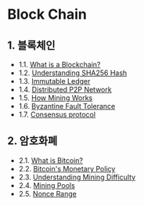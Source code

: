 # Block Chain

## 1. 블록체인

- 1.1. [What is a Blockchain?](https://github.com/gimhanul/screwbar/blob/main/Blockchain/블록체인/WhatisaBlockchain.md)
- 1.2. [Understanding SHA256 Hash](https://github.com/gimhanul/screwbar/blob/main/Blockchain/블록체인/UnderstandingSHA256Hash.md)
- 1.3. [Immutable Ledger](https://github.com/gimhanul/screwbar/blob/main/Blockchain/블록체인/ImmutableLedger.md)
- 1.4. [Distributed P2P Network](https://github.com/gimhanul/screwbar/blob/main/Blockchain/블록체인/DistributedP2PNetwork.md)
- 1.5. [How Mining Works](https://github.com/gimhanul/screwbar/blob/main/Blockchain/블록체인/HowMiningWorks.md)
- 1.6. [Byzantine Fault Tolerance](https://github.com/gimhanul/screwbar/blob/main/Blockchain/블록체인/ByzantineFaultTolerance.md)
- 1.7. [Consensus protocol](https://github.com/gimhanul/screwbar/blob/main/Blockchain/블록체인/ConsensusProtocol.md)

## 2. 암호화폐

- 2.1. [What is Bitcoin?](https://github.com/gimhanul/screwbar/blob/main/Blockchain/암호화폐/WhatisBitcoin.md)
- 2.2. [Bitcoin's Monetary Policy](https://github.com/gimhanul/screwbar/blob/main/Blockchain/암호화폐/BitcoinsMonetaryPolicy.md)
- 2.3. [Understanding Mining Difficulty](https://github.com/gimhanul/screwbar/blob/main/Blockchain/암호화폐/UnderstandingMiningDifficulty.md)
- 2.4. [Mining Pools](https://github.com/gimhanul/screwbar/blob/main/Blockchain/암호화폐/MiningPools.md)
- 2.5. [Nonce Range](https://github.com/gimhanul/screwbar/blob/main/Blockchain/암호화폐/NonceRange.md)
